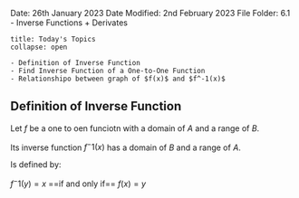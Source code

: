 Date: 26th January 2023
Date Modified: 2nd February 2023
File Folder: 6.1 - Inverse Functions + Derivates

```ad-abstract
title: Today's Topics
collapse: open

- Definition of Inverse Function
- Find Inverse Function of a One-to-One Function
- Relationshipo between graph of $f(x)$ and $f^-1(x)$

```

## Definition of Inverse Function

Let $f$ be a one to oen funciotn with a domain of $A$ and a range of $B$.

Its inverse function $f^-1(x)$ has a domain of $B$ and a range of $A$.

Is defined by:

$f^-1(y) = x$ ==if and only if== $f(x) = y$






